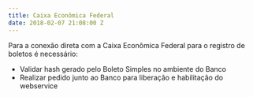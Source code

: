 ```yaml
---
title: Caixa Econômica Federal
date: 2018-02-07 21:08:00 Z
---
```


Para a conexão direta com a Caixa Econômica Federal para o registro de boletos é necessário:
* Validar hash gerado pelo Boleto Simples no ambiente do Banco
* Realizar pedido junto ao Banco para liberação e habilitação do webservice